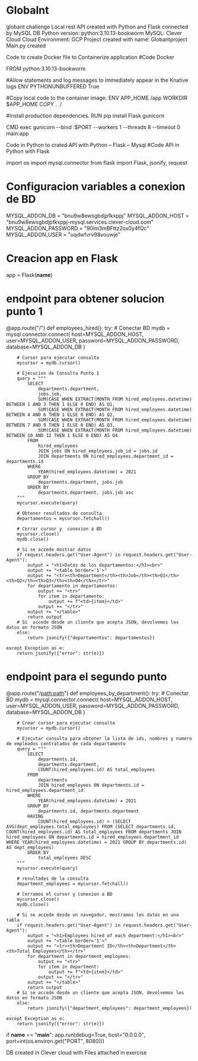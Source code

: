 # Globalnt
globant challenge
Local rest API created with Python and Flask connected by MySQL DB
Python version: python:3.10.13-bookworm
MySQL: Clever Cloud
Cloud Environment: GCP
Project created with name: Globantproject
Main.py created
 

 
Code to create Docker file to Containerize application
#Code Docker 

FROM python:3.10.13-bookworm

#Allow statements and log messages to immediately appear in the Knative logs
ENV PYTHONUNBUFFERED True

#Copy local code to the container image.
ENV APP_HOME /app
WORKDIR $APP_HOME
COPY . ./

#Install production dependencies.
RUN pip install Flask gunicorn

CMD exec gunicorn --bind :$PORT --workers 1 --threads 8 --timeout 0 main:app



Code in Python to crated API with Python – Flask – Mysql
#Code API in Python with Flask

import os
import mysql.connector
from flask import Flask, jsonify, request

# Configuracion variables a conexion de BD
MYSQL_ADDON_DB = "bnu9w8ewsgbdjpfkxppj"
MYSQL_ADDON_HOST = "bnu9w8ewsgbdjpfkxppj-mysql.services.clever-cloud.com"
MYSQL_ADDON_PASSWORD = "90lm3mBFttz2ox0y4fQc"
MYSQL_ADDON_USER = "uqdwfvrv98vouwje"

# Creacion app en Flask
app = Flask(__name__)

# endpoint para obtener solucion punto 1
@app.route("/")
def employees_hired():
    try:
        # Conectar BD
        mydb = mysql.connector.connect(
            host=MYSQL_ADDON_HOST,
            user=MYSQL_ADDON_USER,
            password=MYSQL_ADDON_PASSWORD,
            database=MYSQL_ADDON_DB
        )

        # Cursor para ejecutar consulta
        mycursor = mydb.cursor()

        # Ejecucion de Consulta Punto 1
        query = """
            SELECT
                departments.department,
                jobs.job,
                SUM(CASE WHEN EXTRACT(MONTH FROM hired_employees.datetime) BETWEEN 1 AND 3 THEN 1 ELSE 0 END) AS Q1,
                SUM(CASE WHEN EXTRACT(MONTH FROM hired_employees.datetime) BETWEEN 4 AND 6 THEN 1 ELSE 0 END) AS Q2,
                SUM(CASE WHEN EXTRACT(MONTH FROM hired_employees.datetime) BETWEEN 7 AND 9 THEN 1 ELSE 0 END) AS Q3,
                SUM(CASE WHEN EXTRACT(MONTH FROM hired_employees.datetime) BETWEEN 10 AND 12 THEN 1 ELSE 0 END) AS Q4
            FROM
                hired_employees
                JOIN jobs ON hired_employees.job_id = jobs.id
                JOIN departments ON hired_employees.department_id = departments.id
            WHERE
                YEAR(hired_employees.datetime) = 2021
            GROUP BY
                departments.department, jobs.job
            ORDER BY
                departments.department, jobs.job asc
        """
        mycursor.execute(query)

        # Obtener resultados de consulta
        departamentos = mycursor.fetchall()

        # Cerrar cursor y  conexion a BD
        mycursor.close()
        mydb.close()

        # Si se accede mostrar datos
        if request.headers.get("User-Agent") in request.headers.get("User-Agent"):
            output = "<h1>Datos de los departamentos:</h1><br>"
            output += "<table border='1'>"
            output += "<tr><th>Department</th><th>Job</th><th>Q1</th><th>Q2</th><th>Q3</th><th>Q4</th></tr>"
            for departamento in departamentos:
                output += "<tr>"
                for item in departamento:
                    output += f"<td>{item}</td>"
                output += "</tr>"
            output += "</table>"
            return output
        # Si  accede desde un cliente que acepta JSON, devolvemos los datos en formato JSON
        else:
            return jsonify({"departamentos": departamentos})

    except Exception as e:
        return jsonify({"error": str(e)})

# endpoint para el segundo punto
@app.route("/<path:path>")
def employees_by_department():
    try:
        # Conectar BD
        mydb = mysql.connector.connect(
            host=MYSQL_ADDON_HOST,
            user=MYSQL_ADDON_USER,
            password=MYSQL_ADDON_PASSWORD,
            database=MYSQL_ADDON_DB
        )

        # Crear cursor para ejecutar consulta
        mycursor = mydb.cursor()

        # Ejecutar consulta para obtener la lista de ids, nombres y numero de empleados contratados de cada departamento
        query = """
            SELECT
                departments.id,
                departments.department,
                COUNT(hired_employees.id) AS total_employees
            FROM
                departments
                JOIN hired_employees ON departments.id = hired_employees.department_id
            WHERE
                YEAR(hired_employees.datetime) = 2021
            GROUP BY
                departments.id, departments.department
            HAVING
                COUNT(hired_employees.id) > (SELECT AVG(dept_employees.total_employees) FROM (SELECT departments.id, COUNT(hired_employees.id) AS total_employees FROM departments JOIN hired_employees ON departments.id = hired_employees.department_id WHERE YEAR(hired_employees.datetime) = 2021 GROUP BY departments.id) AS dept_employees)
            ORDER BY
                total_employees DESC
        """
        mycursor.execute(query)

        # resultados de la consulta
        department_employees = mycursor.fetchall()

        # Cerramos el cursor y conexion a BD
        mycursor.close()
        mydb.close()

        # Si se accede desde un navegador, mostramos los datos en una tabla
        if request.headers.get("User-Agent") in request.headers.get("User-Agent"):
            output = "<h1>Employees hired of each department:</h1><br>"
            output += "<table border='1'>"
            output += "<tr><th>Department ID</th><th>Department</th><th>Total Employees</th></tr>"
            for department in department_employees:
                output += "<tr>"
                for item in department:
                    output += f"<td>{item}</td>"
                output += "</tr>"
            output += "</table>"
            return output
        # Si se accede desde un cliente que acepta JSON, devolvemos los datos en formato JSON
        else:
            return jsonify({"department_employees": department_employees})

    except Exception as e:
        return jsonify({"error": str(e)})

if __name__ == "__main__":
    app.run(debug=True, host="0.0.0.0", port=int(os.environ.get("PORT", 8080)))


DB created in Clever cloud with Files attached in exercise
 
